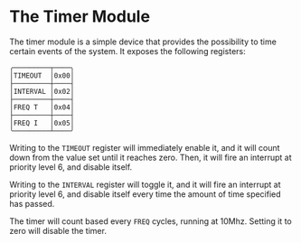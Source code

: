 # The Timer Module

The timer module is a simple device that provides the possibility to time certain events of the system. It exposes the following registers:

    ╭─────────┬────╮
    │TIMEOUT  │0x00│
    ├─────────┼────┤
    │INTERVAL │0x02│
    ├─────────┼────┤
    │FREQ T   │0x04│
    ├─────────┼────┤
    │FREQ I   │0x05│
    ╰─────────┴────╯

Writing to the `TIMEOUT` register will immediately enable it, and it will count down from the value set until it reaches zero. Then, it will fire an interrupt at priority level 6, and disable itself.

Writing to the `INTERVAL` register will toggle it, and it will fire an interrupt at priority level 6, and disable itself every time the amount of time specified has passed.

The timer will count based every `FREQ` cycles, running at 10Mhz. Setting it to zero will disable the timer.

